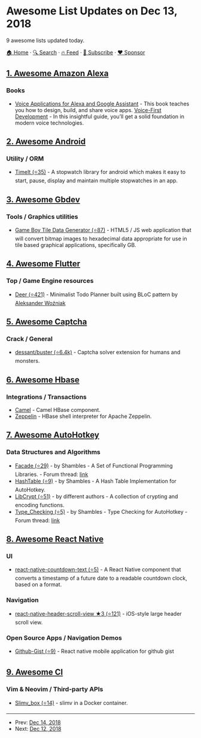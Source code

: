 # Awesome List Updates on Dec 13, 2018

9 awesome lists updated today.

[🏠 Home](/README.md) · [🔍 Search](https://www.trackawesomelist.com/search/) · [🔥 Feed](https://www.trackawesomelist.com/rss.xml) · [📮 Subscribe](https://trackawesomelist.us17.list-manage.com/subscribe?u=d2f0117aa829c83a63ec63c2f&id=36a103854c) · [❤️  Sponsor](https://github.com/sponsors/theowenyoung)



## [1. Awesome Amazon Alexa](/content/miguelmota/awesome-amazon-alexa/README.md)

### Books

*   [Voice Applications for Alexa and Google Assistant](https://www.manning.com/books/voice-applications-for-alexa-and-google-assistant) - This book teaches you how to design, build, and share voice apps.
    [Voice-First Development](https://www.manning.com/books/voice-first-development) - In this insightful guide, you’ll get a solid foundation in modern voice technologies.

## [2. Awesome Android](/content/JStumpp/awesome-android/README.md)

### Utility / ORM

*   [TimeIt (⭐35)](https://github.com/yashovardhan99/timeit) - A stopwatch library for android which makes it easy to start, pause, display and maintain multiple stopwatches in an app.

## [3. Awesome Gbdev](/content/gbdev/awesome-gbdev/README.md)

### Tools / Graphics utilities

*   [Game Boy Tile Data Generator (⭐87)](https://github.com/chrisantonellis/gbtdg) - HTML5 / JS web application that will convert bitmap images to hexadecimal data appropriate for use in tile based graphical applications, specifically GB.

## [4. Awesome Flutter](/content/Solido/awesome-flutter/README.md)

### Top / Game Engine resources

*   [Deer (⭐421)](https://github.com/aleksanderwozniak/deer) <!--stargazers:aleksanderwozniak/deer--> - Minimalist Todo Planner built using BLoC pattern by [Aleksander Woźniak](https://github.com/aleksanderwozniak)

## [5. Awesome Captcha](/content/ZYSzys/awesome-captcha/README.md)

### Crack / General

*   [dessant/buster (⭐6.4k)](https://github.com/dessant/buster) - Captcha solver extension for humans and monsters.

## [6. Awesome Hbase](/content/rayokota/awesome-hbase/README.md)

### Integrations / Transactions

*   [Camel](http://camel.apache.org/hbase.html) - Camel HBase component.
*   [Zeppelin](https://zeppelin.apache.org/docs/0.6.2/interpreter/hbase.html) - HBase shell interpreter for Apache Zeppelin.

## [7. Awesome AutoHotkey](/content/ahkscript/awesome-AutoHotkey/README.md)

### Data Structures and Algorithms

*   [Facade (⭐29)](https://github.com/Shambles-Dev/AutoHotkey-Facade) - by Shambles - A Set of Functional Programming Libraries. - Forum thread: [link](https://www.autohotkey.com/boards/viewtopic.php?f=6\&t=59253)
*   [HashTable (⭐9)](https://github.com/Shambles-Dev/AutoHotkey-HashTable) - by Shambles - A Hash Table Implementation for AutoHotkey.
*   [LibCrypt (⭐51)](https://github.com/ahkscript/LibCrypt.ahk) - by different authors - A collection of crypting and encoding functions.
*   [Type\_Checking (⭐5)](https://github.com/Shambles-Dev/AutoHotkey-Type_Checking) - by Shambles - Type Checking for AutoHotkey - Forum thread: [link](https://www.autohotkey.com/boards/viewtopic.php?f=6\&t=59857)

## [8. Awesome React Native](/content/jondot/awesome-react-native/README.md)

### UI

*   [react-native-countdown-text (⭐5)](https://github.com/realKfiros/react-native-countdown-text) - A React Native component that converts a timestamp of a future date to a readable countdown clock, based on a format.

### Navigation

*   [react-native-header-scroll-view ★3 (⭐121)](https://github.com/jonsamp/react-native-header-scroll-view) - iOS-style large header scroll view.

### Open Source Apps / Navigation Demos

*   [Github-Gist (⭐9)](https://github.com/Arjun-sna/react-native-githubgist-client) - React native mobile application for github gist

## [9. Awesome Cl](/content/CodyReichert/awesome-cl/README.md)

### Vim & Neovim / Third-party APIs

*   [Slimv\_box (⭐14)](https://github.com/justin2004/slimv_box) - slimv in a Docker container.

---

- Prev: [Dec 14, 2018](/content/2018/12/14/README.md)
- Next: [Dec 12, 2018](/content/2018/12/12/README.md)